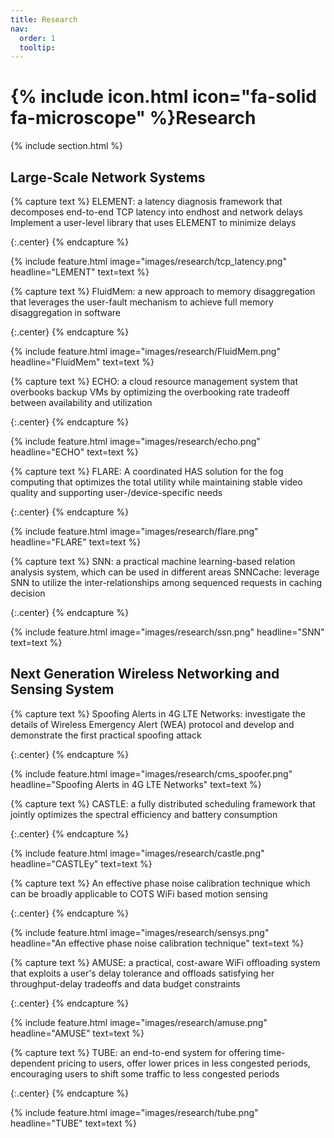 ```yaml
---
title: Research
nav:
  order: 1
  tooltip: 
---
```


# {% include icon.html icon="fa-solid fa-microscope" %}Research

{% include section.html %}

## Large-Scale Network Systems

{% capture text %}
ELEMENT: a latency diagnosis framework that decomposes end-to-end TCP latency into endhost and network delays
Implement a user-level library that uses ELEMENT to minimize delays

{:.center}
{% endcapture %}

{%
  include feature.html
  image="images/research/tcp_latency.png"
  headline="LEMENT"
  text=text
%}

{% capture text %}
FluidMem: a new approach to memory disaggregation that leverages the user-fault mechanism to achieve full memory disaggregation in software

{:.center}
{% endcapture %}

{%
  include feature.html
  image="images/research/FluidMem.png"
  headline="FluidMem"
  text=text
%}

{% capture text %}
ECHO: a cloud resource management system that overbooks backup VMs by optimizing the overbooking rate tradeoff between availability and utilization

{:.center}
{% endcapture %}

{%
  include feature.html
  image="images/research/echo.png"
  headline="ECHO"
  text=text
%}

{% capture text %}
FLARE: A coordinated HAS solution for the fog computing that optimizes the total utility while maintaining stable video quality and supporting user-/device-specific needs

{:.center}
{% endcapture %}

{%
  include feature.html
  image="images/research/flare.png"
  headline="FLARE"
  text=text
%}

{% capture text %}
SNN: a practical machine learning-based relation analysis system, which can be used in different areas
SNNCache: leverage SNN to utilize the inter-relationships among sequenced requests in caching decision

{:.center}
{% endcapture %}

{%
  include feature.html
  image="images/research/ssn.png"
  headline="SNN"
  text=text
%}

## Next Generation Wireless Networking and Sensing System

{% capture text %}
Spoofing Alerts in 4G LTE Networks: investigate the details of Wireless Emergency Alert (WEA) protocol and develop and demonstrate the first practical spoofing attack

{:.center}
{% endcapture %}

{%
  include feature.html
  image="images/research/cms_spoofer.png"
  headline="Spoofing Alerts in 4G LTE Networks"
  text=text
%}

{% capture text %}
CASTLE: a fully distributed scheduling framework that jointly optimizes the spectral efficiency and battery consumption

{:.center}
{% endcapture %}

{%
  include feature.html
  image="images/research/castle.png"
  headline="CASTLEy"
  text=text
%}

{% capture text %}
An effective phase noise calibration technique which can be broadly applicable to COTS WiFi based motion sensing

{:.center}
{% endcapture %}

{%
  include feature.html
  image="images/research/sensys.png"
  headline="An effective phase noise calibration technique"
  text=text
%}

{% capture text %}
AMUSE: a practical, cost-aware WiFi offloading system that exploits a user's delay tolerance and offloads satisfying her throughput-delay tradeoffs and data budget constraints

{:.center}
{% endcapture %}

{%
  include feature.html
  image="images/research/amuse.png"
  headline="AMUSE"
  text=text
%}

{% capture text %}
TUBE: an end-to-end system for offering time-dependent pricing to users, offer lower prices in less congested periods, encouraging users to shift some traffic to less congested periods

{:.center}
{% endcapture %}

{%
  include feature.html
  image="images/research/tube.png"
  headline="TUBE"
  text=text
%}
